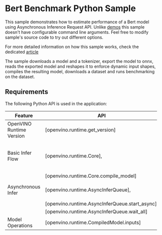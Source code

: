 # Bert Benchmark Python Sample

This sample demonstrates how to estimate performance of a Bert model using Asynchronous Inference Request API. Unlike [demos](https://docs.openvino.ai/2023.3/omz_demos.html) this sample doesn't have configurable command line arguments. Feel free to modify sample's source code to try out different options.

For more detailed information on how this sample works, check the dedicated [article](https://docs.openvino.ai/2023.3/openvino_sample_bert_benchmark.html)

The sample downloads a model and a tokenizer, export the model to onnx, reads the exported model and reshapes it to enforce dynamic input shapes, compiles the resulting model, downloads a dataset and runs benchmarking on the dataset.

## Requirements

The following Python API is used in the application:

| Feature                  | API                                             | Description                                  |
| -------------------------| ------------------------------------------------|----------------------------------------------|
| OpenVINO Runtime Version | [openvino.runtime.get_version]                  | Get Openvino API version.                    |
| Basic Infer Flow         | [openvino.runtime.Core],                        | Common API to do inference: compile a model. |
|                          | [openvino.runtime.Core.compile_model]           |                                              |
| Asynchronous Infer       | [openvino.runtime.AsyncInferQueue],             | Do asynchronous inference.                   |
|                          | [openvino.runtime.AsyncInferQueue.start_async], |                                              |
|                          | [openvino.runtime.AsyncInferQueue.wait_all]     |                                              |
| Model Operations         | [openvino.runtime.CompiledModel.inputs]         | Get inputs of a model.                       |
